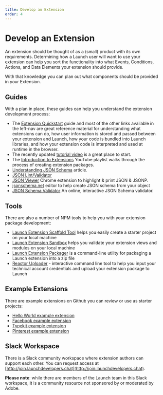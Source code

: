 ```yaml
---
title: Develop an Extension
order: 4
---
```


# Develop an Extension

An extension should be thought of as a (small) product with its own requirements. Determining how a Launch user will want to use your extension can help you sort the functionality into what Events, Conditions, Actions, and Data Elements your extension should provide.

With that knowledge you can plan out what components should be provided in your Extension.

## Guides

With a plan in place, these guides can help you understand the extension development process:

- The [Extension Quickstart](/extensions/guides/quickstart) guide and most of the other links available in the left-nav are great reference material for understanding what extensions can do, how user information is stored and passed between your extension and Launch, how your code is bundled into Launch libraries, and how your extension code is interpreted and used at runtime in the browser.
- The recently updated [tutorial video](https://youtu.be/rxjtC9o4rl0) is a great place to start.
- The [Introduction to Extensions](https://www.youtube.com/playlist?list=PLOdw8u2F8CIgynzKrPEwCPuDxzHW1WP5m) YouTube playlist walks through the process of creating extension packages.
- [Understanding JSON Schema](https://spacetelescope.github.io/understanding-json-schema/index.html#) article.
- [JSON Lint/Validator](http://jsonlint.com/)
- [JSON Viewer](https://chrome.google.com/webstore/detail/json-viewer/gbmdgpbipfallnflgajpaliibnhdgobh) Chrome extension to highlight & print JSON & JSONP.
- [jsonschema.net](https://jsonschema.net/#/editor) editor to help create JSON schema from your object
- [JSON Schema Validator](http://www.jsonschemavalidator.net/) An online, interactive JSON Schema validator.

## Tools

There are also a number of NPM tools to help you with your extension package development:

- [Launch Extension Scaffold Tool](https://www.npmjs.com/package/@adobe/reactor-scaffold) helps you easily create a starter project on your local machine
- [Launch Extension Sandbox](https://www.npmjs.com/package/@adobe/reactor-sandbox) helps you validate your extension views and modules on your local machine
- [Launch Extension Packager](https://www.npmjs.com/package/@adobe/reactor-packager) is a command-line utility for packaging a Launch extension into a zip file
- [Reactor Uploader](https://www.npmjs.com/package/@adobe/reactor-uploader) - interactive command line tool to help you input your technical account credentials and upload your extension package to Launch

## Example Extensions

There are example extensions on Github you can review or use as starter projects:

- [Hello World example extension](https://github.com/Adobe-Marketing-Cloud/reactor-helloworld-extension)
- [Facebook example extension](https://github.com/Adobe-Marketing-Cloud-Activation/extension-facebookpixel)
- [Typekit example extension](https://github.com/jeffchasin/extension-typekit)
- [Pinterest example extension](https://github.com/jeffchasin/extension-pinterest)

## Slack Workspace

There is a Slack community workspace where extension authors can support each other. You can request access at [http://join.launchdevelopers.chat](http://join.launchdevelopers.chat).

**Please note**: while there are members of the Launch team in this Slack workspace, it is a community resource not sponsored by or moderated by Adobe.